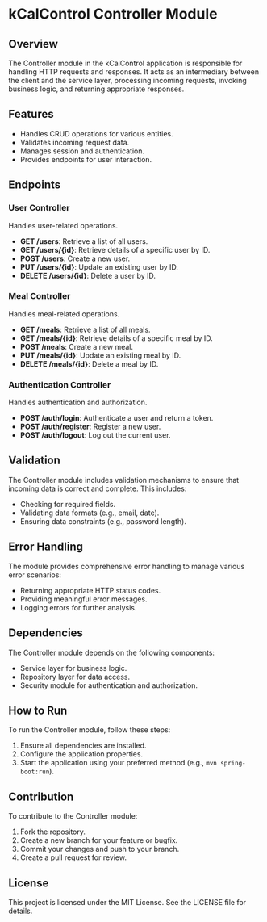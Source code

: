 # kCalControl Controller Module

## Overview
The Controller module in the kCalControl application is responsible for handling HTTP requests and responses. It acts as an intermediary between the client and the service layer, processing incoming requests, invoking business logic, and returning appropriate responses.

## Features
- Handles CRUD operations for various entities.
- Validates incoming request data.
- Manages session and authentication.
- Provides endpoints for user interaction.

## Endpoints

### User Controller
Handles user-related operations.

- **GET /users**: Retrieve a list of all users.
- **GET /users/{id}**: Retrieve details of a specific user by ID.
- **POST /users**: Create a new user.
- **PUT /users/{id}**: Update an existing user by ID.
- **DELETE /users/{id}**: Delete a user by ID.

### Meal Controller
Handles meal-related operations.

- **GET /meals**: Retrieve a list of all meals.
- **GET /meals/{id}**: Retrieve details of a specific meal by ID.
- **POST /meals**: Create a new meal.
- **PUT /meals/{id}**: Update an existing meal by ID.
- **DELETE /meals/{id}**: Delete a meal by ID.

### Authentication Controller
Handles authentication and authorization.

- **POST /auth/login**: Authenticate a user and return a token.
- **POST /auth/register**: Register a new user.
- **POST /auth/logout**: Log out the current user.

## Validation
The Controller module includes validation mechanisms to ensure that incoming data is correct and complete. This includes:
- Checking for required fields.
- Validating data formats (e.g., email, date).
- Ensuring data constraints (e.g., password length).

## Error Handling
The module provides comprehensive error handling to manage various error scenarios:
- Returning appropriate HTTP status codes.
- Providing meaningful error messages.
- Logging errors for further analysis.

## Dependencies
The Controller module depends on the following components:
- Service layer for business logic.
- Repository layer for data access.
- Security module for authentication and authorization.

## How to Run
To run the Controller module, follow these steps:
1. Ensure all dependencies are installed.
2. Configure the application properties.
3. Start the application using your preferred method (e.g., `mvn spring-boot:run`).

## Contribution
To contribute to the Controller module:
1. Fork the repository.
2. Create a new branch for your feature or bugfix.
3. Commit your changes and push to your branch.
4. Create a pull request for review.

## License
This project is licensed under the MIT License. See the LICENSE file for details.
